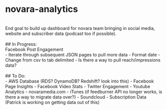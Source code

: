 # novara-analytics 
<br />
End goal to build up dashboard for novara team bringing in social media, website and subscriber data (podcast too if possible).<br />
<br />
## In Progress: 	
<br /> Facebook Post Engagement	<br />
- Iterate through subsequent JSON pages to pull more data
- Format date
- Change from csv to tab delimited
- Is there a way to pull reach/impressions data?
<br /><br />
## To Do: <br />
- AWS Database (RDS? DynamoDB? Redshift? look into this)
- Facebook Page Insights
- Facebook Video Stats
- Twitter Engagement
- Youtube Analytics
- novaramedia.com
- iTunes (if feedburner API no longer works, is there a way to migrate data over?)
- Soundcloud
- Subscription Data (Patrick is working on getting data out of this)
